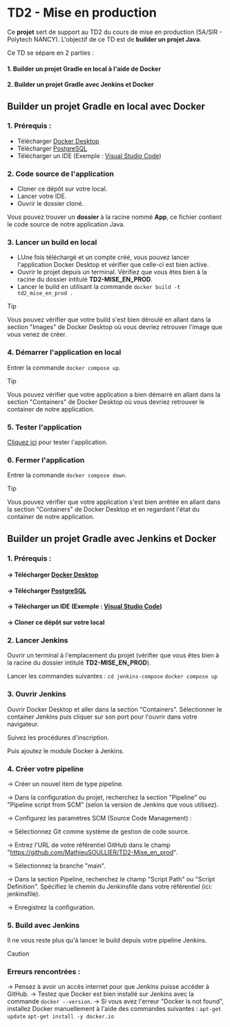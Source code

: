 # TD2 - Mise en production

Ce **projet** sert de support au TD2 du cours de mise en production (5A/SIR - Polytech NANCY). L'objectif de ce TD est de **builder un projet Java**.

Ce TD se sépare en 2 parties :

#### 1. Builder un projet Gradle en local à l'aide de Docker

#### 2. Builder un projet Gradle avec Jenkins et Docker

## Builder un projet Gradle en local avec Docker

### 1. Prérequis :
- Télécharger [Docker Desktop](https://hub.docker.com/)
- Télécharger [PostgreSQL](https://www.postgresql.org/download/)
- Télécharger un IDE (Exemple : [Visual Studio Code](https://code.visualstudio.com/))

### 2. Code source de l'application

- Cloner ce dépôt sur votre local.
- Lancer votre IDE.
- Ouvrir le dossier cloné.

Vous pouvez trouver un **dossier** à la racine nommé **App**, ce fichier contient le code source de notre application Java.

### 3. Lancer un build en local

- LUne fois téléchargé et un compte créé, vous pouvez lancer l'application Docker Desktop et vérifier que celle-ci est bien active.
- Ouvrir le projet depuis un terminal. Vérifiez que vous êtes bien à la racine du dossier intitulé **TD2-MISE_EN_PROD**.
- Lancer le build en utilisant la commande `docker build -t td2_mise_en_prod .`

>[!TIP]
> Vous pouvez vérifier que votre build s'est bien déroulé en allant dans la section "Images" de Docker Desktop où vous devriez retrouver l'image que vous venez de créer.

### 4. Démarrer l'application en local

Entrer la commande `docker compose up`.

>[!TIP]
> Vous pouvez vérifier que votre application a bien démarré en allant dans la section "Containers" de Docker Desktop où vous devriez retrouver le container de notre application.

### 5. Tester l'application

[Cliquez ici](http://localhost:8080/public/test) pour tester l'application.

### 6. Fermer l'application

Entrer la commande `docker compose down`.

>[!TIP]
> Vous pouvez vérifier que votre application s'est bien arrêtée en allant dans la section "Containers" de Docker Desktop et en regardant l'état du container de notre application.

## Builder un projet Gradle avec Jenkins et Docker

### 1. Prérequis :
#### -> Télécharger [Docker Desktop](https://hub.docker.com/)
#### -> Télécharger [PostgreSQL](https://www.postgresql.org/download/)
#### -> Télécharger un IDE (Exemple : [Visual Studio Code](https://code.visualstudio.com/))
#### -> Cloner ce dépôt sur votre local

### 2. Lancer Jenkins

Ouvrir un terminal à l'emplacement du projet (vérifier que vous êtes bien à la racine du dossier intitulé **TD2-MISE_EN_PROD**).

Lancer les commandes suivantes :
 ```cd jenkins-compose```
 ```docker compose up```

### 3. Ouvrir Jenkins

Ouvrir Docker Desktop et aller dans la section "Containers". Sélectionner le container Jenkins puis cliquer sur son port pour l'ouvrir dans votre navigateur.

Suivez les procédures d'inscription.

Puis ajoutez le module Docker à Jenkins.

### 4. Créer votre pipeline

-> Créer un nouvel item de type pipeline.

-> Dans la configuration du projet, recherchez la section "Pipeline" ou "Pipeline script from SCM" (selon la version
   de Jenkins que vous utilisez).

-> Configurez les paramètres SCM (Source Code Management) :

-> Sélectionnez Git comme système de gestion de code source.

-> Entrez l'URL de votre référentiel GitHub dans le champ "https://github.com/MathieuSOULLIER/TD2-Mise_en_prod".

-> Sélectionnez la branche "main".

-> Dans la section Pipeline, recherchez le champ "Script Path" ou "Script Definition".
   Spécifiez le chemin du Jenkinsfile dans votre référentiel (ici: jenkinsfile).

-> Enregistrez la configuration.

### 5. Build avec Jenkins

Il ne vous reste plus qu'à lancer le build depuis votre pipeline Jenkins.

>[!CAUTION]
>### Erreurs rencontrées :
>-> Pensez à avoir un accès internet pour que Jenkins puisse accéder à GitHub.
>-> Testez que Docker est bien installé sur Jenkins avec la commande ```docker --version```.
>-> Si vous avez l'erreur "Docker is not found", installez Docker manuellement à l'aide des commandes suivantes :
>```apt-get update```
>```apt-get install -y docker.io```
